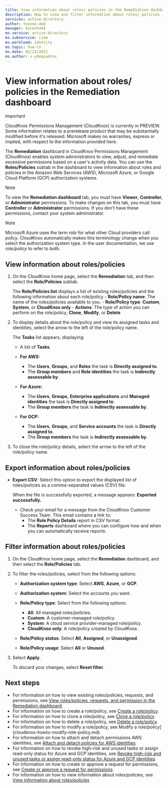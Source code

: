 ```yaml
---
title: View information about roles/ policies in the Remediation dashboard in CloudKnox Permissions Management
description: How to view and filter information about roles/ policies in the Remediation dashboard in CloudKnox Permissions Management.
services: active-directory
author: Yvonne-deQ
manager: karenh444
ms.service: active-directory
ms.subservice: ciem
ms.workload: identity
ms.topic: how-to
ms.date: 02/23/2022
ms.author: v-ydequadros
---
```


# View information about roles/ policies in the Remediation dashboard

> [!IMPORTANT]
> CloudKnox Permissions Management (CloudKnox) is currently in PREVIEW.
> Some information relates to a prerelease product that may be substantially modified before it's released. Microsoft makes no warranties, express or implied, with respect to the information provided here.

The **Remediation** dashboard in CloudKnox Permissions Management (CloudKnox) enables system administrators to view, adjust, and remediate excessive permissions based on a user's activity data. You can use the **Roles/Policies** subtab in the dashboard to view information about roles and policies in the Amazon Web Services (AWS), Microsoft Azure, or Google Cloud Platform (GCP) authorization systems. 

> [!NOTE]
> To view the **Remediation dashboard** tab, you must have **Viewer**, **Controller**, or **Administrator** permissions. To make changes on this tab, you must have **Controller** or **Administrator** permissions. If you don’t have these permissions, contact your system administrator.

> [!NOTE]
> Microsoft Azure uses the term *role* for what other Cloud providers call *policy*. CloudKnox automatically makes this terminology change when you select the authorization system type. In the user documentation, we use *role/policy* to refer to both.


## View information about roles/policies

1. On the CloudKnox home page, select the **Remediation** tab, and then select the **Role/Policies** subtab.

    The **Role/Policies list** displays a list of existing roles/policies and the following information about each role/policy
        - **Role/Policy name**: The name of the roles/policies available to you.
        - **Role/Policy type**: **Custom**, **System**, or **CloudKnox only**
        - **Actions**: The type of action you can perform on the role/policy, **Clone**, **Modify**, or **Delete**


1. To display details about the role/policy and view its assigned tasks and identities, select the arrow to the left of the role/policy name. 

    The **Tasks** list appears, displaying:
    - A list of **Tasks**.
    - **For AWS:** 
        - The **Users**, **Groups**, and **Roles** the task is **Directly assigned to**.
        - The **Group members** and **Role identities** the task is **Indirectly assessable by**. 

    - **For Azure:** 
        - The **Users**, **Groups**, **Enterprise applications** and **Managed identities** the task is **Directly assigned to**.
        - The **Group members** the task is **Indirectly assessable by**.

    - **For GCP:** 
        - The **Users**, **Groups**, and **Service accounts** the task is **Directly assigned to**.
        - The **Group members** the task is **Indirectly assessable by**.

1. To close the role/policy details, select the arrow to the left of the role/policy name.

## Export information about roles/policies

- **Export CSV**: Select this option to export the displayed list of roles/policies as a comma-separated values (CSV) file. 

    When the file is successfully exported, a message appears: **Exported successfully.**

    - Check your email for a message from the CloudKnox Customer Success Team. This email contains a link to: 
        - The **Role Policy Details** report in CSV format.
        - The **Reports** dashboard where you can configure how and when you can automatically receive reports.




## Filter information about roles/policies

1. On the CloudKnox home page, select the **Remediation** dashboard, and then select the **Role/Policies** tab.
1. To filter the roles/policies, select from the following options:

    - **Authorization system type**: Select **AWS**, **Azure**, or **GCP**.
    - **Authorization system**: Select the accounts you want.
    - **Role/Policy type**: Select from the following options:

         - **All**: All managed roles/policies.
         - **Custom**: A customer-managed role/policy. 
         - **System**: A cloud service provider-managed role/policy. 
         - **CloudKnox only**: A role/policy created by CloudKnox.

    - **Role/Policy status**: Select **All**, **Assigned**, or **Unassigned**.
    - **Role/Policy usage**: Select **All** or **Unused**.
1. Select **Apply**.

    To discard your changes, select **Reset filter**.


## Next steps

- For information on how to view existing roles/policies, requests, and permissions, see [View roles/policies, requests, and permission in the Remediation dashboard](cloudknox-ui-remediation.md).
- For information on how to create a role/policy, see [Create a role/policy](cloudknox-howto-create-role-policy.md).
- For information on how to clone a role/policy, see [Clone a role/policy](cloudknox-howto-clone-role-policy.md).
- For information on how to delete a role/policy, see [Delete a role/policy](cloudknox-howto-delete-role-policy.md).
- For information on how to modify a role/policy, see Modify a role/policy](cloudknox-howto-modify-role-policy.md).
- For information on how to attach and detach permissions AWS identities, see [Attach and detach policies for AWS identities](cloudknox-howto-attach-detach-permissions.md).
- For information on how to revoke high-risk and unused tasks or assign read-only status for Azure and GCP identities, see [Revoke high-risk and unused tasks or assign read-only status for Azure and GCP identities](cloudknox-howto-revoke-task-readonly-status.md)
- For information on how to create or approve a request for permissions, see [Create or approve a request for permissions](cloudknox-howto-create-approve-privilege-request.md).
- For information on how to view information about roles/policies, see [View information about roles/policies](cloudknox-howto-view-role-policy.md)

